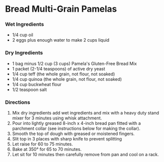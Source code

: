 # Bread Multi-Grain Pamelas

### Wet Ingredients
- 1/4 cup oil
- 2 eggs plus enough water to make 2 cups liquid

### Dry Ingredients
- 1 bag minus 1/2 cup (3 cups) Pamela's Gluten-Free Bread Mix
- 1 packet (2-1/4 teaspoons) of active dry yeast
- 1/4 cup teff (the whole grain, not flour, not soaked)
- 1/4 cup quinoa (the whole grain, not flour, not soaked)
- 1/4 cup buckwheat flour
- 1/2 teaspoon salt

### Directions
1. Mix dry ingredients add wet ingredients and mix with a heavy duty stand mixer for 3 minutes using whisk attachment.
2. Pour into lightly greased 8-inch x 4-inch bread pan fitted with a parchment collar (see instructions below for making the collar).
3. Smooth the top of dough with greased or moistened fingers.
4. Slit top in 3 places with sharp knife to prevent splitting
5. Let raise for 60 to 75 minutes.
6. Bake at 350° for 65 to 70 minutes.
7. Let sit for 10 minutes then carefully remove from pan and cool on a rack.

 
